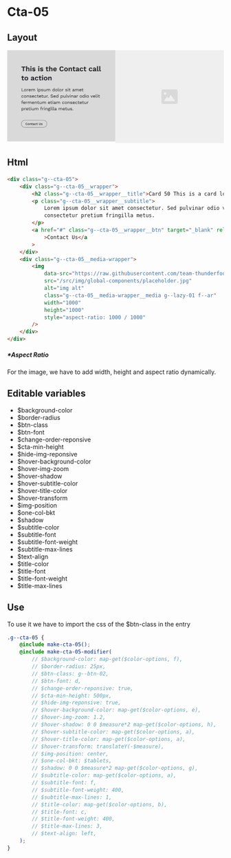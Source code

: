 # Cta-05

## Layout

![alt text][cta-05]

[cta-05]: /src/img/global-components/cta/cta-05.jpg

## Html

```html
<div class="g--cta-05">
    <div class="g--cta-05__wrapper">
        <h2 class="g--cta-05__wrapper__title">Card 50 This is a card lorem ispum dolor sit</h2>
        <p class="g--cta-05__wrapper__subtitle">
            Lorem ipsum dolor sit amet consectetur. Sed pulvinar odio velit fermentum etiam
            consectetur pretium fringilla metus.
        </p>
        <a href="#" class="g--cta-05__wrapper__btn" target="_blank" rel="noopener noreferrer"
            >Contact Us</a
        >
    </div>
    <div class="g--cta-05__media-wrapper">
        <img
            data-src="https://raw.githubusercontent.com/team-thunderfoot/ui/main/src/img/global-components/img-placeholder.jpg"
            src="/src/img/global-components/placeholder.jpg"
            alt="img alt"
            class="g--cta-05__media-wrapper__media g--lazy-01 f--ar"
            width="1000"
            height="1000"
            style="aspect-ratio: 1000 / 1000"
        />
    </div>
</div>
```

##### \*Aspect Ratio

For the image, we have to add width, height and aspect ratio dynamically.

## Editable variables

- $background-color
- $border-radius
- $btn-class
- $btn-font
- $change-order-reponsive
- $cta-min-height
- $hide-img-reponsive
- $hover-background-color
- $hover-img-zoom
- $hover-shadow
- $hover-subtitle-color
- $hover-title-color
- $hover-transform
- $img-position
- $one-col-bkt
- $shadow
- $subtitle-color
- $subtitle-font
- $subtitle-font-weight
- $subtitle-max-lines
- $text-align
- $title-color
- $title-font
- $title-font-weight
- $title-max-lines

## Use

To use it we have to import the css of the $btn-class in the entry

```scss
.g--cta-05 {
    @include make-cta-05();
    @include make-cta-05-modifier(
        // $background-color: map-get($color-options, f),
        // $border-radius: 25px,
        // $btn-class: g--btn-02,
        // $btn-font: d,
        // $change-order-reponsive: true,
        // $cta-min-height: 500px,
        // $hide-img-reponsive: true,
        // $hover-background-color: map-get($color-options, e),
        // $hover-img-zoom: 1.2,
        // $hover-shadow: 0 0 $measure*2 map-get($color-options, h),
        // $hover-subtitle-color: map-get($color-options, a),
        // $hover-title-color: map-get($color-options, a),
        // $hover-transform: translateY(-$measure),
        // $img-position: center,
        // $one-col-bkt: $tablets,
        // $shadow: 0 0 $measure*2 map-get($color-options, g),
        // $subtitle-color: map-get($color-options, a),
        // $subtitle-font: f,
        // $subtitle-font-weight: 400,
        // $subtitle-max-lines: 1,
        // $title-color: map-get($color-options, b),
        // $title-font: c,
        // $title-font-weight: 400,
        // $title-max-lines: 3,
        // $text-align: left,
    );
}
```
